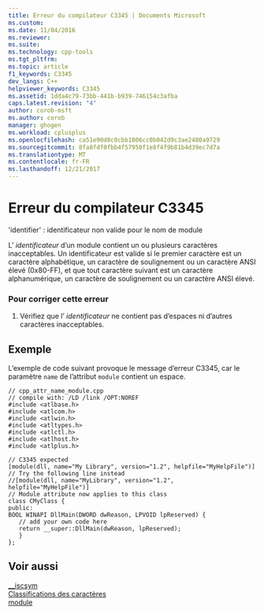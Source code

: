 ```yaml
---
title: Erreur du compilateur C3345 | Documents Microsoft
ms.custom: 
ms.date: 11/04/2016
ms.reviewer: 
ms.suite: 
ms.technology: cpp-tools
ms.tgt_pltfrm: 
ms.topic: article
f1_keywords: C3345
dev_langs: C++
helpviewer_keywords: C3345
ms.assetid: 1dda4c79-73bb-441b-b939-746154c3afba
caps.latest.revision: "4"
author: corob-msft
ms.author: corob
manager: ghogen
ms.workload: cplusplus
ms.openlocfilehash: ca51e90d8c0cbb1806cc0b042d9c3ae2480a9729
ms.sourcegitcommit: 8fa8fdf0fbb4f57950f1e8f4f9b81b4d39ec7d7a
ms.translationtype: MT
ms.contentlocale: fr-FR
ms.lasthandoff: 12/21/2017
---
```

# <a name="compiler-error-c3345"></a>Erreur du compilateur C3345
'identifier' : identificateur non valide pour le nom de module  
  
 L’ *identificateur* d’un module contient un ou plusieurs caractères inacceptables. Un identificateur est valide si le premier caractère est un caractère alphabétique, un caractère de soulignement ou un caractère ANSI élevé (0x80-FF), et que tout caractère suivant est un caractère alphanumérique, un caractère de soulignement ou un caractère ANSI élevé.  
  
### <a name="to-correct-this-error"></a>Pour corriger cette erreur  
  
1.  Vérifiez que l’ *identificateur* ne contient pas d’espaces ni d’autres caractères inacceptables.  
  
## <a name="example"></a>Exemple  
 L’exemple de code suivant provoque le message d’erreur C3345, car le paramètre `name` de l’attribut `module` contient un espace.  
  
```  
// cpp_attr_name_module.cpp  
// compile with: /LD /link /OPT:NOREF  
#include <atlbase.h>  
#include <atlcom.h>  
#include <atlwin.h>  
#include <atltypes.h>  
#include <atlctl.h>  
#include <atlhost.h>  
#include <atlplus.h>  
  
// C3345 expected  
[module(dll, name="My Library", version="1.2", helpfile="MyHelpFile")]   
// Try the following line instead  
//[module(dll, name="MyLibrary", version="1.2", helpfile="MyHelpFile")]   
// Module attribute now applies to this class  
class CMyClass {  
public:  
BOOL WINAPI DllMain(DWORD dwReason, LPVOID lpReserved) {  
   // add your own code here  
   return __super::DllMain(dwReason, lpReserved);  
   }  
};  
```  
  
## <a name="see-also"></a>Voir aussi  
 [__iscsym](../../c-runtime-library/reference/iscsym-functions.md)   
 [Classifications des caractères](../../c-runtime-library/character-classification.md)   
 [module](../../windows/module-cpp.md)